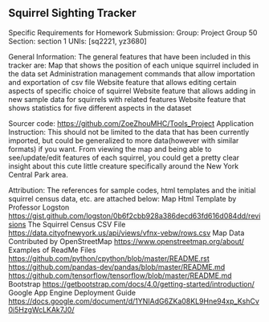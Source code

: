 ## Squirrel Sighting Tracker 

Specific Requirements for Homework Submission:
Group: Project Group 50
Section: section 1
UNIs: [sq2221, yz3680]

General Information:
The general features that have been included in this tracker are: 
Map that shows the position of each unique squirrel included in the data set
Administration management commands that allow importation and exportation of csv file
Website feature that allows editing certain aspects of specific choice of squirrel 
Website feature that allows adding in new sample data for squirrels with related features 
Website feature that shows statistics for five different aspects in the dataset

Sourcer code:
https://github.com/ZoeZhouMHC/Tools_Project
Application Instruction:
This should not be limited to the data that has been currently imported, but could be generalized to more data(however with similar formats) if you want. 
From viewing the map and being able to see/update/edit features of each squirrel, you could get a pretty clear insight about this cute little creature specifically around the New York Central Park area. 

Attribution:
The references for sample codes, html templates and the initial squirrel census data, etc. are attached below: 
Map Html Template by Professor Logston https://gist.github.com/logston/0b6f2cbb928a386decd63fd616d084dd/revisions
The Squirrel Census CSV File https://data.cityofnewyork.us/api/views/vfnx-vebw/rows.csv
Map Data Contributed by OpenStreetMap https://www.openstreetmap.org/about/
Examples of ReadMe Files https://github.com/python/cpython/blob/master/README.rst
https://github.com/pandas-dev/pandas/blob/master/README.md
https://github.com/tensorflow/tensorflow/blob/master/README.md
Bootstrap https://getbootstrap.com/docs/4.0/getting-started/introduction/
Google App Engine Deployment Guide https://docs.google.com/document/d/1YNIAdG6ZKa08KL9Hne94xp_KshCv0i5HzgWcLKAk7J0/
